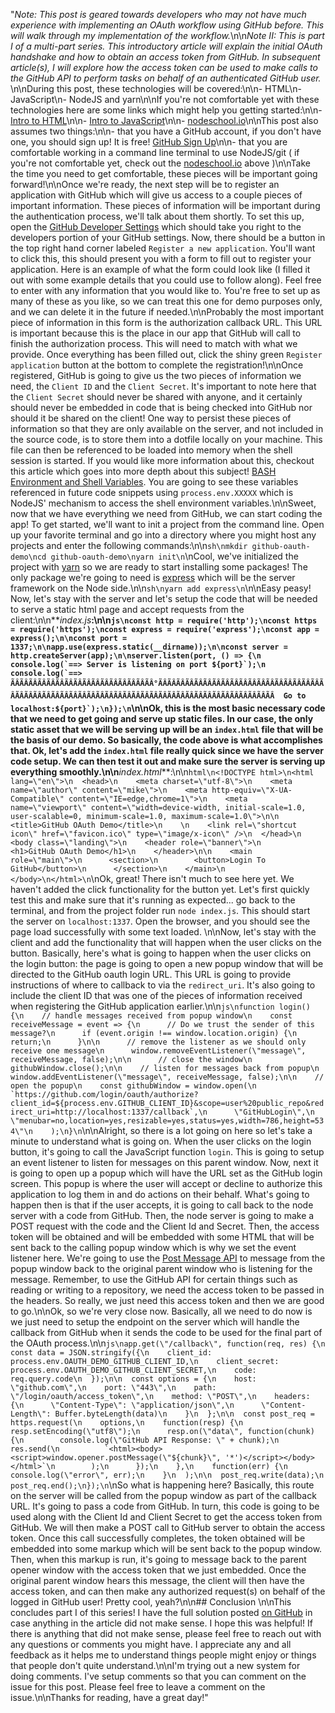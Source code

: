 "*Note: This post is geared towards developers who may not have much experience with implementing an OAuth workflow using GitHub before. This will walk through my implementation of the workflow.*\n\n*Note II: This is part I of a multi-part series. This introductory article will explain the initial OAuth handshake and how to obtain an access token from GitHub. In subsequent article(s), I will explore how the access token can be used to make calls to the GitHub API to perform tasks on behalf of an authenticated GitHub user.* \n\nDuring this post, these technologies will be covered:\n\n- HTML\n- JavaScript\n- NodeJS and yarn\n\nIf you're not comfortable yet with these technologies here are some links which might help you getting started:\n\n- [Intro to HTML](https://developer.mozilla.org/en-US/docs/Learn/HTML/Introduction_to_HTML)\n\n- [Intro to JavaScript](https://developer.mozilla.org/en-US/docs/Web/JavaScript/Guide/Introduction)\n\n- [nodeschool.io](https://nodeschool.io/)\n\nThis post also assumes two things:\n\n- that you have a GitHub account, if you don't have one, you should sign up! It is free! [GitHub Sign Up](https://help.github.com/articles/signing-up-for-a-new-github-account/)\n\n- that you are comfortable working in a command line terminal to use NodeJS/git ( if you're not comfortable yet, check out the [nodeschool.io](https://nodeschool.io/) above )\n\nTake the time you need to get comfortable, these pieces will be important going forward!\n\nOnce we're ready, the next step will be to register an application with GitHub which will give us access to a couple pieces of important information. These pieces of information will be important during the authentication process, we'll talk about them shortly. To set this up, open the [GitHub Developer Settings](https://github.com/settings/developers) which should take you right to the developers portion of your GitHub settings. Now, there should be a button in the top right hand corner labeled `Register a new application`. You'll want to click this, this should present you with a form to fill out to register your application. Here is an example of what the form could look like (I filled it out with some example details that you could use to follow along). Feel free to enter with any information that you would like to. You're free to set up as many of these as you like, so we can treat this one for demo purposes only, and we can delete it in the future if needed.\n\nProbably the most important piece of information in this form is the authorization callback URL. This URL is important because this is the place in our app that GitHub will call to finish the authorization process. This will need to match with what we provide. Once everything has been filled out, click the shiny green `Register application` button at the bottom to complete the registration!\n\nOnce registered, GitHub is going to give us the two pieces of information we need, the `Client ID` and the `Client Secret`. It's important to note here that the `Client Secret` should never be shared with anyone, and it certainly should never be embedded in code that is being checked into GitHub nor should it be shared on the client! One way to persist these pieces of information so that they are only available on the server, and not included in the source code, is to store them into a dotfile locally on your machine. This file can then be referenced to be loaded into memory when the shell session is started. If you would like more information about this, checkout this article which goes into more depth about this subject! [BASH Environment and Shell Variables](http://www.tricksofthetrades.net/2015/06/14/notes-bash-env-variables/). You are going to see these variables referenced in future code snippets using `process.env.XXXXX` which is NodeJS' mechanism to access the shell environment variables.\n\nSweet, now that we have everything we need from GitHub, we can start coding the app! To get started, we'll want to init a project from the command line. Open up your favorite terminal and go into a directory where you might host any projects and enter the following commands:\n\n```sh\nmkdir github-oauth-demo\ncd github-oauth-demo\nyarn init\n```\nCool, we've initialized the project with [yarn](https://yarnpkg.com) so we are ready to start installing some packages! The only package we're going to need is [express](https://expressjs.com/) which will be the server framework on the Node side.\n\n```sh\nyarn add express\n```\n\nEasy peasy! Now, let's stay with the server and let's setup the code that will be needed to serve a static html page and accept requests from the client:\n\n**_index.js_**:\n\n```js\nconst http = require('http');\nconst https = require('https');\nconst express = require('express');\nconst app = express();\n\nconst port = 1337;\n\napp.use(express.static(__dirname));\n\nconst server = http.createServer(app);\n\nserver.listen(port, () => {\n  console.log(`==> Server is listening on port ${port}`);\n  console.log(`==> ÃÂÃÂÃÂÃÂÃÂÃÂÃÂÃÂÃÂÃÂÃÂÃÂÃÂÃÂÃÂÃÂ°ÃÂÃÂÃÂÃÂÃÂÃÂÃÂÃÂÃÂÃÂÃÂÃÂÃÂÃÂÃÂÃÂÃÂÃÂÃÂÃÂÃÂÃÂÃÂÃÂÃÂÃÂÃÂÃÂÃÂÃÂÃÂÃÂÃÂÃÂÃÂÃÂÃÂÃÂÃÂÃÂÃÂÃÂÃÂÃÂÃÂÃÂÃÂÃÂ  Go to localhost:${port}`);\n});\n```\n\nOk, this is the most basic necessary code that we need to get going and serve up static files. In our case, the only static asset that we will be serving up will be an `index.html` file that will be the basis of our demo. So basically, the code above is what accomplishes that. Ok, let's add the `index.html` file really quick since we have the server code setup. We can then test it out and make sure the server is serving up everything smoothly.\n\n**_index.html_**:\n\n```html\n<!DOCTYPE html>\n<html lang=\"en\">\n  <head>\n    <meta charset=\"utf-8\">\n    <meta name=\"author\" content=\"mike\">\n    <meta http-equiv=\"X-UA-Compatible\" content=\"IE=edge,chrome=1\">\n    <meta name=\"viewport\" content=\"width=device-width, initial-scale=1.0, user-scalable=0, minimum-scale=1.0, maximum-scale=1.0\">\n\n    <title>GitHub OAuth Demo</title>\n    \n    <link rel=\"shortcut icon\" href=\"favicon.ico\" type=\"image/x-icon\" />\n  </head>\n  <body class=\"landing\">\n    <header role=\"banner\">\n      <h1>GitHub OAuth Demo</h1>\n    </header>\n\n    <main role=\"main\">\n      <section>\n        <button>Login To GitHub</button>\n      </section>\n    </main>\n  </body>\n</html>\n```\nOk, great! There isn't much to see here yet. We haven't added the click functionality for the button yet. Let's first quickly test this and make sure that it's running as expected... go back to the terminal, and from the project folder run `node index.js`. This should start the server on `localhost:1337`. Open the browser, and you should see the page load successfully with some text loaded. \n\nNow, let's stay with the client and add the functionality that will happen when the user clicks on the button. Basically, here's what is going to happen when the user clicks on the login button: the page is going to open a new popup window that will be directed to the GitHub oauth login URL. This URL is going to provide instructions of where to callback to via the `redirect_uri`. It's also going to include the client ID that was one of the pieces of information received when registering the GitHub application earlier.\n\n```js\nfunction login() {\n    // handle messages received from popup window\n    const receiveMessage = event => {\n      // Do we trust the sender of this message?\n      if (event.origin !== window.location.origin) {\n        return;\n      }\n\n      // remove the listener as we should only receive one message\n      window.removeEventListener(\"message\", receiveMessage, false);\n\n      // close the window\n      githubWindow.close();\n\n    // listen for messages back from popup\n    window.addEventListener(\"message\", receiveMessage, false);\n\n    // open the popup\n    const githubWindow = window.open(\n      `https://github.com/login/oauth/authorize?client_id=${process.env.GITHUB_CLIENT_ID}&scope=user%20public_repo&redirect_uri=http://localhost:1337/callback`,\n      \"GitHubLogin\",\n      \"menubar=no,location=yes,resizable=yes,status=yes,width=786,height=534\"\n    );\n}\n```\n\nAlright, so there is a lot going on here so let's take a minute to understand what is going on. When the user clicks on the login button, it's going to call the JavaScript function `login`. This is going to setup an event listener to listen for messages on this parent window. Now, next it is going to open up a popup which will have the URL set as the GitHub login screen. This popup is where the user will accept or decline to authorize this application to log them in and do actions on their behalf. What's going to happen then is that if the user accepts, it is going to call back to the node server with a code from GitHub. Then, the node server is going to make a POST request with the code and the Client Id and Secret. Then, the access token will be obtained and will be embedded with some HTML that will be sent back to the calling popup window which is why we set the event listener here. We're going to use the [Post Message API](https://developer.mozilla.org/en-US/docs/Web/API/Window/postMessage) to message from the popup window back to the original parent window who is listening for the message. Remember, to use the GitHub API for certain things such as reading or writing to a repository, we need the access token to be passed in the headers. So really, we just need this access token and then we are good to go.\n\nOk, so we're very close now. Basically, all we need to do now is we just need to setup the endpoint on the server which will handle the callback from GitHub when it sends the code to be used for the final part of the OAuth process.\n\n```js\napp.get(\"/callback\", function(req, res) {\n  const data = JSON.stringify({\n    client_id: process.env.OAUTH_DEMO_GITHUB_CLIENT_ID,\n    client_secret: process.env.OAUTH_DEMO_GITHUB_CLIENT_SECRET,\n    code: req.query.code\n  });\n\n  const options = {\n    host: \"github.com\",\n    port: \"443\",\n    path: \"/login/oauth/access_token\",\n    method: \"POST\",\n    headers: {\n      \"Content-Type\": \"application/json\",\n      \"Content-Length\": Buffer.byteLength(data)\n    }\n  };\n\n  const post_req = https.request(\n    options,\n    function(resp) {\n      resp.setEncoding(\"utf8\");\n      resp.on(\"data\", function(chunk) {\n        console.log(\"GitHub API Response: \" + chunk);\n        res.send(\n          `<html><body><script>window.opener.postMessage(\"${chunk}\", '*')</script></body></html>`\n        );\n      });\n    },\n    function(err) {\n      console.log(\"error\", err);\n    }\n  );\n\n  post_req.write(data);\n  post_req.end();\n});\n```\nSo what is happening here? Basically, this route on the server will be called from the popup window as part of the callback URL. It's going to pass a code from GitHub. In turn, this code is going to be used along with the Client Id and Client Secret to get the access token from GitHub. We will then make a POST call to GitHub server to obtain the access token. Once this call successfully completes, the token obtained will be embedded into some markup which will be sent back to the popup window. Then, when this markup is run, it's going to message back to the parent opener window with the access token that we just embedded. Once the original parent window hears this message, the client will then have the access token, and can then make any authorized request(s) on behalf of the logged in GitHub user! Pretty cool, yeah?\n\n## Conclusion \n\nThis concludes part I of this series! I have the full solution posted [on GitHub](https://github.com/mjw56/github-oauth-demo) in case anything in the article did not make sense. I hope this was helpful! If there is anything that did not make sense, please feel free to reach out with any questions or comments you might have. I appreciate any and all feedback as it helps me to understand things people might enjoy or things that people don't quite understand.\n\nI'm trying out a new system for doing comments. I've setup comments so that you can comment on the issue for this post. Please feel free to leave a comment on the issue.\n\nThanks for reading, have a great day!"